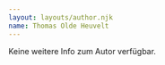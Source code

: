 ```yaml
---
layout: layouts/author.njk
name: Thomas Olde Heuvelt
---
```

Keine weitere Info zum Autor verfügbar.
